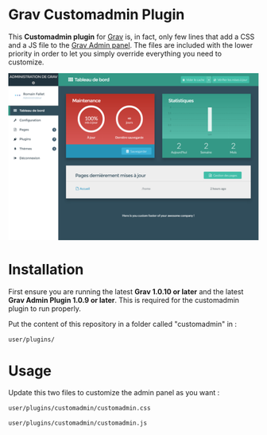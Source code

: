 # Grav Customadmin Plugin

This **Customadmin plugin** for [Grav](http://github.com/getgrav/grav) is, in fact, only few lines that add a CSS and a JS file to the [Grav Admin panel](https://github.com/getgrav/grav-plugin-admin).
The files are included with the lower priority in order to let you simply override everything you need to customize.

![](assets/customadmin_dashboard.png)

# Installation

First ensure you are running the latest **Grav 1.0.10 or later** and the latest **Grav Admin Plugin 1.0.9 or later**.  This is required for the customadmin plugin to run properly.

Put the content of this repository in a folder called "customadmin" in :
```
user/plugins/
```

# Usage

Update this two files to customize the admin panel as you want :
```
user/plugins/customadmin/customadmin.css
```
```
user/plugins/customadmin/customadmin.js
```
